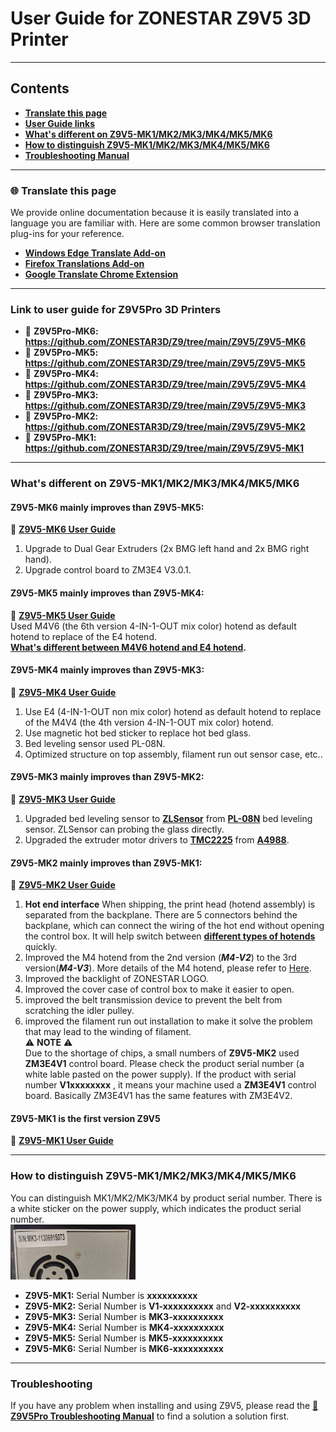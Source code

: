 # User Guide for ZONESTAR Z9V5 3D Printer 

-----
## Contents
- **[Translate this page](#translate-this-page)**
- **[User Guide links](#link-to-user-guide-for-z9v5pro-3d-printers)**
- **[What's different on Z9V5-MK1/MK2/MK3/MK4/MK5/MK6](#whats-different-on-z9v5-mk1mk2mk3mk4mk5mk6)**
- **[How to distinguish Z9V5-MK1/MK2/MK3/MK4/MK5/MK6](#how-to-distinguish-z9v5-mk1mk2mk3mk4mk5mk6)**
- **[Troubleshooting Manual](#troubleshooting)**

-----
### :globe_with_meridians: Translate this page
We provide online documentation because it is easily translated into a language you are familiar with. Here are some common browser translation plug-ins for your reference.
- [**Windows Edge Translate Add-on**](https://microsoftedge.microsoft.com/addons/detail/edge-translate/bfdogplmndidlpjfhoijckpakkdjkkil?hl=en-US)    
- [**Firefox Translations Add-on**](https://support.mozilla.org/en-US/kb/firefox-translations-add-on?redirectslug=firefox-translations&redirectlocale=en-US)
- [**Google Translate Chrome Extension**](https://chrome.google.com/webstore/detail/google-translate/aapbdbdomjkkjkaonfhkkikfgjllcleb)

-----
### Link to user guide for Z9V5Pro 3D Printers 
- :file_folder: **Z9V5Pro-MK6: https://github.com/ZONESTAR3D/Z9/tree/main/Z9V5/Z9V5-MK6**    
- :file_folder: **Z9V5Pro-MK5: https://github.com/ZONESTAR3D/Z9/tree/main/Z9V5/Z9V5-MK5**    
- :file_folder: **Z9V5Pro-MK4: https://github.com/ZONESTAR3D/Z9/tree/main/Z9V5/Z9V5-MK4**    
- :file_folder: **Z9V5Pro-MK3: https://github.com/ZONESTAR3D/Z9/tree/main/Z9V5/Z9V5-MK3**    
- :file_folder: **Z9V5Pro-MK2: https://github.com/ZONESTAR3D/Z9/tree/main/Z9V5/Z9V5-MK2**    
- :file_folder: **Z9V5Pro-MK1: https://github.com/ZONESTAR3D/Z9/tree/main/Z9V5/Z9V5-MK1**    

-----
### What's different on Z9V5-MK1/MK2/MK3/MK4/MK5/MK6
#### Z9V5-MK6 mainly improves than Z9V5-MK5:    
:file_folder: [**Z9V5-MK6 User Guide**](https://github.com/ZONESTAR3D/Z9/tree/main/Z9V5/Z9V5-MK6)    
1. Upgrade to Dual Gear Extruders (2x BMG left hand and 2x BMG right hand).
2. Upgrade control board to ZM3E4 V3.0.1.     

#### Z9V5-MK5 mainly improves than Z9V5-MK4:  
:file_folder: [**Z9V5-MK5 User Guide**](https://github.com/ZONESTAR3D/Z9/tree/main/Z9V5/Z9V5-MK5)    
Used M4V6 (the 6th version 4-IN-1-OUT mix color) hotend as default hotend to replace of the E4 hotend.   
**[What's different between M4V6 hotend and E4 hotend](https://github.com/ZONESTAR3D/Upgrade-kit-guide/blob/main/HOTEND/FAQ_M4E4.md#whats-different-between-e4-and-m4-hotend).**     

#### Z9V5-MK4 mainly improves than Z9V5-MK3:  
:file_folder: [**Z9V5-MK4 User Guide**](https://github.com/ZONESTAR3D/Z9/tree/main/Z9V5/Z9V5-MK4)    
1. Use E4 (4-IN-1-OUT non mix color) hotend as default hotend to replace of the M4V4 (the 4th version 4-IN-1-OUT mix color) hotend.
2. Use magnetic hot bed sticker to replace hot bed glass.
3. Bed leveling sensor used PL-08N.
4. Optimized structure on top assembly, filament run out sensor case, etc..    

#### Z9V5-MK3 mainly improves than Z9V5-MK2:
:file_folder: [**Z9V5-MK3 User Guide**](https://github.com/ZONESTAR3D/Z9/tree/main/Z9V5/Z9V5-MK3)
1. Upgraded bed leveling sensor to [**ZLSensor**](https://aliexpress.com/item/1005002865311470.html) from [**PL-08N**](https://www.aliexpress.com/item/2255800409994958.html) bed leveling sensor. ZLSensor can probing the glass directly.  
2. Upgraded the extruder motor drivers to [**TMC2225**](https://aliexpress.com/item/1005003270721219.html) from [**A4988**](https://www.aliexpress.com/item/2255800771058461.html).     

#### Z9V5-MK2 mainly improves than Z9V5-MK1:    
:file_folder: [**Z9V5-MK2 User Guide**](https://github.com/ZONESTAR3D/Z9/tree/main/Z9V5/Z9V5-MK2)  
1. **Hot end interface** When shipping, the print head (hotend assembly) is separated from the backplane. There are 5 connectors behind the backplane, which can connect the wiring of the hot end without opening the control box. It will help switch between [**different types of hotends**](https://github.com/ZONESTAR3D/Upgrade-kit-guide/tree/main/HOTEND) quickly.    
2. Improved the M4 hotend from the 2nd version (***M4-V2***) to the 3rd version(***M4-V3***). More details of the M4 hotend, please refer to [Here](https://github.com/ZONESTAR3D/Upgrade-kit-guide/tree/main/HOTEND/M4%20%204-IN-1-OUT%20Mixing%20Color%20Hotend).  
3. Improved the backlight of ZONESTAR LOGO.  
4. Improved the cover case of control box to make it easier to open.  
5. improved the belt transmission device to prevent the belt from scratching the idler pulley.  
6. improved the filament run out installation to make it solve the problem that may lead to the winding of filament.    
:warning: **NOTE** :warning:   
Due to the shortage of chips, a small numbers of **Z9V5-MK2** used **ZM3E4V1** control board. Please check the product serial number (a white lable pasted on the power supply). If the product with serial number **V1xxxxxxxx** , it means your machine used a **ZM3E4V1** control board. Basically ZM3E4V1 has the same features with ZM3E4V2.        

#### Z9V5-MK1 is the first version Z9V5    
:file_folder: [**Z9V5-MK1 User Guide**](https://github.com/ZONESTAR3D/Z9/tree/main/Z9V5/Z9V5-MK1) 

-----
### How to distinguish Z9V5-MK1/MK2/MK3/MK4/MK5/MK6
You can distinguish MK1/MK2/MK3/MK4 by product serial number. There is a white sticker on the power supply, which indicates the product serial number.  
![](Z9V5_SN.jpg)
- **Z9V5-MK1:** Serial Number is **xxxxxxxxxx**   
- **Z9V5-MK2:** Serial Number is **V1-xxxxxxxxxx** and **V2-xxxxxxxxxx**    
- **Z9V5-MK3:** Serial Number is **MK3-xxxxxxxxxx**  
- **Z9V5-MK4:** Serial Number is **MK4-xxxxxxxxxx**  
- **Z9V5-MK5:** Serial Number is **MK5-xxxxxxxxxx**  
- **Z9V5-MK6:** Serial Number is **MK6-xxxxxxxxxx**  

-----
### Troubleshooting
If you have any problem when installing and using Z9V5, please read the [**:book: Z9V5Pro Troubleshooting Manual**](https://github.com/ZONESTAR3D/Z9/tree/main/Z9V5/Z9V5_FAQ/readme.md) to find a solution a solution first.
